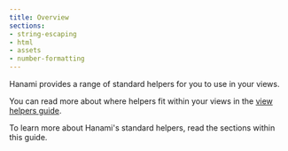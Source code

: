 ```yaml
---
title: Overview
sections:
- string-escaping
- html
- assets
- number-formatting
---
```


Hanami provides a range of standard helpers for you to use in your views.

You can read more about where helpers fit within your views in the [view helpers guide](/v2.1/views/helpers/).

To learn more about Hanami's standard helpers, read the sections within this guide.
